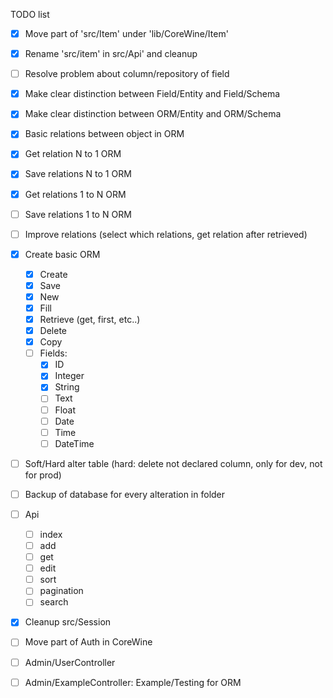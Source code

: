 TODO list

- [x] Move part of 'src/Item' under 'lib/CoreWine/Item'
- [x] Rename 'src/item' in src/Api' and cleanup

- [ ] Resolve problem about column/repository of field
- [x] Make clear distinction between Field/Entity and Field/Schema
- [x] Make clear distinction between ORM/Entity and ORM/Schema

- [x] Basic relations between object in ORM
- [x] Get relation N to 1 ORM
- [x] Save relations N to 1 ORM
- [x] Get relations 1 to N ORM
- [ ] Save relations 1 to N ORM
- [ ] Improve relations (select which relations, get relation after retrieved)
- [x] Create basic ORM
	- [x] Create
	- [x] Save
	- [x] New
	- [x] Fill
	- [x] Retrieve (get, first, etc..)
	- [x] Delete
	- [x] Copy
	- [ ] Fields:
		- [x] ID
		- [x] Integer
		- [x] String
		- [ ] Text
		- [ ] Float
		- [ ] Date
		- [ ] Time
		- [ ] DateTime

- [ ] Soft/Hard alter table (hard: delete not declared column, only for dev, not for prod)
- [ ] Backup of database for every alteration in folder



- [ ] Api
	- [ ] index
	- [ ] add
	- [ ] get
	- [ ] edit
	- [ ] sort
	- [ ] pagination
	- [ ] search

- [x] Cleanup src/Session
- [ ] Move part of Auth in CoreWine
- [ ] Admin/UserController
- [ ] Admin/ExampleController: Example/Testing for ORM
